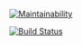 [![Maintainability](https://api.codeclimate.com/v1/badges/9933d02b6bd085257f45/maintainability)](https://codeclimate.com/github/franticstas/project-lvl1-s292/maintainability)

[![Build Status](https://travis-ci.org/franticstas/project-lvl1-s292.svg?branch=master)](https://travis-ci.org/franticstas/project-lvl1-s292)